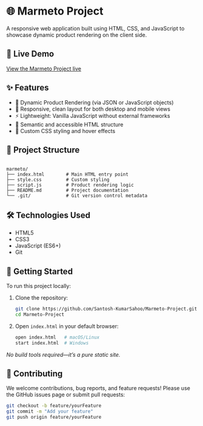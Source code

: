 # 🌐 Marmeto Project

A responsive web application built using HTML, CSS, and JavaScript to showcase dynamic product rendering on the client side.

## 🔗 Live Demo

[View the Marmeto Project live](https://santosh-kumar-sahoo-marmetoproject.netlify.app/)

## ✨ Features

- 🧩 Dynamic Product Rendering (via JSON or JavaScript objects)
- 🎨 Responsive, clean layout for both desktop and mobile views
- ⚡ Lightweight: Vanilla JavaScript without external frameworks
- 🧠 Semantic and accessible HTML structure
- 💅 Custom CSS styling and hover effects

## 📂 Project Structure

```

marmeto/
├── index.html        # Main HTML entry point
├── style.css         # Custom styling
├── script.js         # Product rendering logic
├── README.md         # Project documentation
└── .git/             # Git version control metadata

```

## 🛠️ Technologies Used

- HTML5
- CSS3
- JavaScript (ES6+)
- Git

## 🚀 Getting Started

To run this project locally:

1. Clone the repository:
   ```bash
   git clone https://github.com/Santosh-KumarSahoo/Marmeto-Project.git
   cd Marmeto-Project
   ```


2. Open `index.html` in your default browser:

   ```bash
   open index.html   # macOS/Linux
   start index.html  # Windows
   ```

*No build tools required—it’s a pure static site.*

## 🤝 Contributing

We welcome contributions, bug reports, and feature requests!
Please use the GitHub issues page or submit pull requests:

```bash
git checkout -b feature/yourFeature
git commit -m "Add your feature"
git push origin feature/yourFeature
```
````
